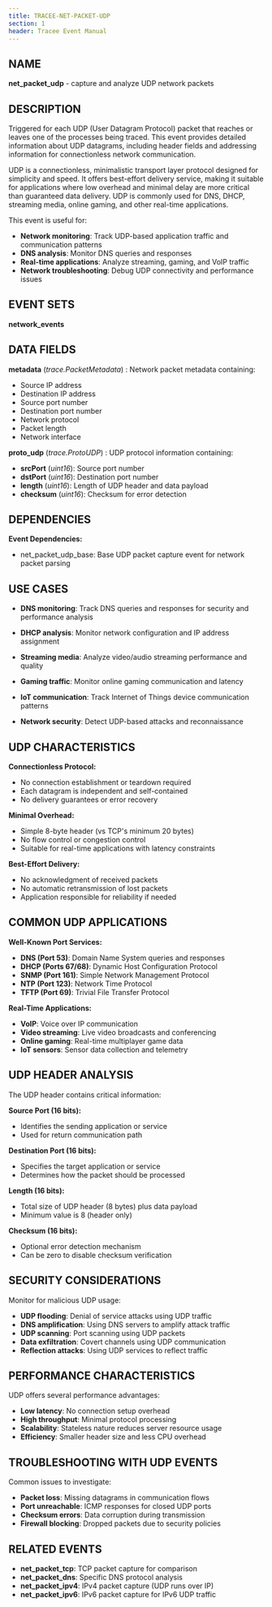 ```yaml
---
title: TRACEE-NET-PACKET-UDP
section: 1
header: Tracee Event Manual
---
```


## NAME

**net_packet_udp** - capture and analyze UDP network packets

## DESCRIPTION

Triggered for each UDP (User Datagram Protocol) packet that reaches or leaves one of the processes being traced. This event provides detailed information about UDP datagrams, including header fields and addressing information for connectionless network communication.

UDP is a connectionless, minimalistic transport layer protocol designed for simplicity and speed. It offers best-effort delivery service, making it suitable for applications where low overhead and minimal delay are more critical than guaranteed data delivery. UDP is commonly used for DNS, DHCP, streaming media, online gaming, and other real-time applications.

This event is useful for:

- **Network monitoring**: Track UDP-based application traffic and communication patterns
- **DNS analysis**: Monitor DNS queries and responses
- **Real-time applications**: Analyze streaming, gaming, and VoIP traffic
- **Network troubleshooting**: Debug UDP connectivity and performance issues

## EVENT SETS

**network_events**

## DATA FIELDS

**metadata** (*trace.PacketMetadata*)
: Network packet metadata containing:
  - Source IP address
  - Destination IP address
  - Source port number
  - Destination port number
  - Network protocol
  - Packet length
  - Network interface

**proto_udp** (*trace.ProtoUDP*)
: UDP protocol information containing:
  - **srcPort** (*uint16*): Source port number
  - **dstPort** (*uint16*): Destination port number
  - **length** (*uint16*): Length of UDP header and data payload
  - **checksum** (*uint16*): Checksum for error detection

## DEPENDENCIES

**Event Dependencies:**

- net_packet_udp_base: Base UDP packet capture event for network packet parsing

## USE CASES

- **DNS monitoring**: Track DNS queries and responses for security and performance analysis

- **DHCP analysis**: Monitor network configuration and IP address assignment

- **Streaming media**: Analyze video/audio streaming performance and quality

- **Gaming traffic**: Monitor online gaming communication and latency

- **IoT communication**: Track Internet of Things device communication patterns

- **Network security**: Detect UDP-based attacks and reconnaissance

## UDP CHARACTERISTICS

**Connectionless Protocol:**
- No connection establishment or teardown required
- Each datagram is independent and self-contained
- No delivery guarantees or error recovery

**Minimal Overhead:**
- Simple 8-byte header (vs TCP's minimum 20 bytes)
- No flow control or congestion control
- Suitable for real-time applications with latency constraints

**Best-Effort Delivery:**
- No acknowledgment of received packets
- No automatic retransmission of lost packets
- Application responsible for reliability if needed

## COMMON UDP APPLICATIONS

**Well-Known Port Services:**
- **DNS (Port 53)**: Domain Name System queries and responses
- **DHCP (Ports 67/68)**: Dynamic Host Configuration Protocol
- **SNMP (Port 161)**: Simple Network Management Protocol
- **NTP (Port 123)**: Network Time Protocol
- **TFTP (Port 69)**: Trivial File Transfer Protocol

**Real-Time Applications:**
- **VoIP**: Voice over IP communication
- **Video streaming**: Live video broadcasts and conferencing
- **Online gaming**: Real-time multiplayer game data
- **IoT sensors**: Sensor data collection and telemetry

## UDP HEADER ANALYSIS

The UDP header contains critical information:

**Source Port (16 bits):**
- Identifies the sending application or service
- Used for return communication path

**Destination Port (16 bits):**
- Specifies the target application or service
- Determines how the packet should be processed

**Length (16 bits):**
- Total size of UDP header (8 bytes) plus data payload
- Minimum value is 8 (header only)

**Checksum (16 bits):**
- Optional error detection mechanism
- Can be zero to disable checksum verification

## SECURITY CONSIDERATIONS

Monitor for malicious UDP usage:

- **UDP flooding**: Denial of service attacks using UDP traffic
- **DNS amplification**: Using DNS servers to amplify attack traffic
- **UDP scanning**: Port scanning using UDP packets
- **Data exfiltration**: Covert channels using UDP communication
- **Reflection attacks**: Using UDP services to reflect traffic

## PERFORMANCE CHARACTERISTICS

UDP offers several performance advantages:

- **Low latency**: No connection setup overhead
- **High throughput**: Minimal protocol processing
- **Scalability**: Stateless nature reduces server resource usage
- **Efficiency**: Smaller header size and less CPU overhead

## TROUBLESHOOTING WITH UDP EVENTS

Common issues to investigate:

- **Packet loss**: Missing datagrams in communication flows
- **Port unreachable**: ICMP responses for closed UDP ports
- **Checksum errors**: Data corruption during transmission
- **Firewall blocking**: Dropped packets due to security policies

## RELATED EVENTS

- **net_packet_tcp**: TCP packet capture for comparison
- **net_packet_dns**: Specific DNS protocol analysis
- **net_packet_ipv4**: IPv4 packet capture (UDP runs over IP)
- **net_packet_ipv6**: IPv6 packet capture for IPv6 UDP traffic